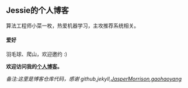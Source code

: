 ## Jessie的个人博客
算法工程师小菜一枚，热爱机器学习，主攻推荐系统相关。

#### 爱好

羽毛球、爬山，欢迎邀约 :)

**欢迎访问我的[个人博客](https://funtodo.github.io/)。**

*备注:这里是博客仓库代码，感谢 github,jekyll,[JasperMorrison](https://github.com/JasperMorrison),[gaohaoyang](https://github.com/Gaohaoyang/gaohaoyang.github.io)*
